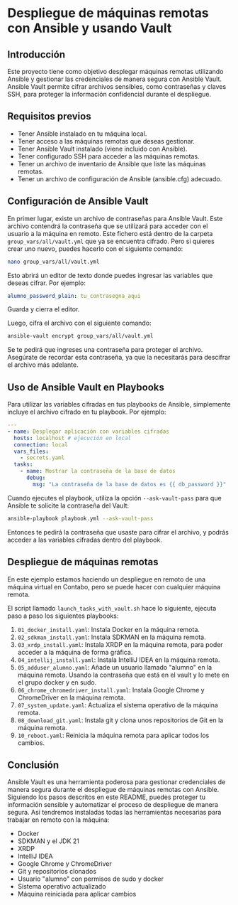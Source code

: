 # Despliegue de máquinas  remotas con Ansible y usando Vault

## Introducción
Este proyecto tiene como objetivo desplegar máquinas remotas utilizando Ansible y gestionar las credenciales de manera segura con Ansible Vault. Ansible Vault permite cifrar archivos sensibles, como contraseñas y claves SSH, para proteger la información confidencial durante el despliegue.
## Requisitos previos
- Tener Ansible instalado en tu máquina local.
- Tener acceso a las máquinas remotas que deseas gestionar.
- Tener Ansible Vault instalado (viene incluido con Ansible).
- Tener configurado SSH para acceder a las máquinas remotas.
- Tener un archivo de inventario de Ansible que liste las máquinas remotas.
- Tener un archivo de configuración de Ansible (ansible.cfg) adecuado.
## Configuración de Ansible Vault
En primer lugar, existe un archivo de contraseñas para Ansible Vault. Este archivo contendrá la contraseña que se utilizará para acceder con el usuario a la máquina en remoto.
Este fichero está dentro de la carpeta `group_vars/all/vault.yml` que ya se encuentra cifrado.
Pero si quieres crear uno nuevo, puedes hacerlo con el siguiente comando:
```bash
nano group_vars/all/vault.yml
```
Esto abrirá un editor de texto donde puedes ingresar las variables que deseas cifrar. Por ejemplo:
```yaml
alumno_password_plain: tu_contrasegna_aqui
```
Guarda y cierra el editor.

Luego, cifra el archivo con el siguiente comando:
```bash
ansible-vault encrypt group_vars/all/vault.yml
```
Se te pedirá que ingreses una contraseña para proteger el archivo. Asegúrate de recordar esta contraseña, ya que la necesitarás para descifrar el archivo más adelante.
## Uso de Ansible Vault en Playbooks
Para utilizar las variables cifradas en tus playbooks de Ansible, simplemente incluye el archivo cifrado en tu playbook. Por ejemplo:
```yaml
---
- name: Desplegar aplicación con variables cifradas
  hosts: localhost # ejecución en local
  connection: local
  vars_files:
    - secrets.yaml
  tasks:
    - name: Mostrar la contraseña de la base de datos
      debug:
        msg: "La contraseña de la base de datos es {{ db_password }}"
``` 
Cuando ejecutes el playbook, utiliza la opción `--ask-vault-pass` para que Ansible te solicite la contraseña del Vault:
```bash
ansible-playbook playbook.yml --ask-vault-pass
```
Entonces te pedirá la contraseña que usaste para cifrar el archivo, y podrás acceder a las variables cifradas dentro del playbook.
## Despliegue de máquinas remotas
En este ejemplo estamos haciendo un despliegue en remoto de una máquina virtual en Contabo, pero se puede hacer con cualquier máquina remota.

El script llamado `launch_tasks_with_vault.sh` hace lo siguiente, ejecuta paso a paso los siguientes playbooks:
1. `01_docker_install.yaml`: Instala Docker en la máquina remota.
2. `02_sdkman_install.yaml`: Instala SDKMAN en la máquina remota.
3. `03_xrdp_install.yaml`: Instala XRDP en la máquina remota, para poder acceder a la máquina de forma gráfica.
4. `04_intellij_install.yaml`: Instala IntelliJ IDEA en la máquina remota.
5. `05_adduser_alumno.yaml`: Añade un usuario llamado "alumno" en la máquina remota. Usando la contraseña que está en el vault y lo mete en el grupo docker y en sudo.
6. `06_chrome_chromedriver_install.yaml`: Instala Google Chrome y ChromeDriver en la máquina remota.
7. `07_system_update.yaml`: Actualiza el sistema operativo de la máquina remota.
8. `08_download_git.yaml`: Instala git y clona unos repositorios de Git en la máquina remota.
9. `10_reboot.yaml`: Reinicia la máquina remota para aplicar todos los cambios.

## Conclusión
Ansible Vault es una herramienta poderosa para gestionar credenciales de manera segura durante el despliegue de máquinas remotas con Ansible. Siguiendo los pasos descritos en este README, puedes proteger tu información sensible y automatizar el proceso de despliegue de manera segura.
Así tendremos instaladas todas las herramientas necesarias para trabajar en remoto con la máquina:
- Docker
- SDKMAN y el JDK 21
- XRDP
- IntelliJ IDEA
- Google Chrome y ChromeDriver
- Git y repositorios clonados
- Usuario "alumno" con permisos de sudo y docker
- Sistema operativo actualizado
- Máquina reiniciada para aplicar cambios



